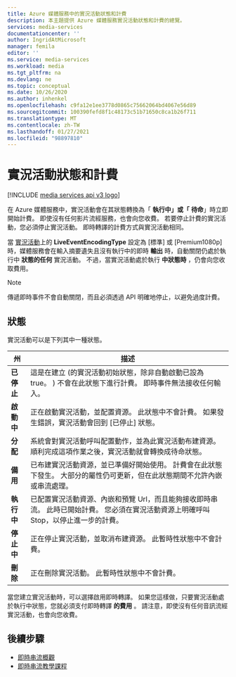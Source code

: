```yaml
---
title: Azure 媒體服務中的實況活動狀態和計費
description: 本主題提供 Azure 媒體服務實況活動狀態和計費的總覽。
services: media-services
documentationcenter: ''
author: IngridAtMicrosoft
manager: femila
editor: ''
ms.service: media-services
ms.workload: media
ms.tgt_pltfrm: na
ms.devlang: ne
ms.topic: conceptual
ms.date: 10/26/2020
ms.author: inhenkel
ms.openlocfilehash: c9fa12e1ee3778d0865c75662064bd4067e56d89
ms.sourcegitcommit: 100390fefd8f1c48173c51b71650c8ca1b26f711
ms.translationtype: MT
ms.contentlocale: zh-TW
ms.lasthandoff: 01/27/2021
ms.locfileid: "98897810"
---
```

# <a name="live-event-states-and-billing"></a>實況活動狀態和計費

[!INCLUDE [media services api v3 logo](./includes/v3-hr.md)]

在 Azure 媒體服務中，實況活動會在其狀態轉換為「 **執行中」或「** **待命**」時立即開始計費。 即使沒有任何影片流經服務，也會向您收費。 若要停止計費的實況活動，您必須停止實況活動。 即時轉譯的計費方式與實況活動相同。

當 [實況活動](/rest/api/media/liveevents)上的 **LiveEventEncodingType** 設定為 [標準] 或 [Premium1080p] 時，媒體服務會在輸入摘要遺失且沒有執行中的即時 **輸出** 時，自動關閉仍處於執行中 **狀態的任何** 實況活動。 不過，當實況活動處於執行 **中狀態時** ，仍會向您收取費用。

> [!NOTE]
> 傳遞即時事件不會自動關閉，而且必須透過 API 明確地停止，以避免過度計費。

## <a name="states"></a>狀態

實況活動可以是下列其中一種狀態。

|州|描述|
|---|---|
|**已停止**| 這是在建立 (的實況活動初始狀態，除非自動啟動已設為 true。 ) 不會在此狀態下進行計費。 即時事件無法接收任何輸入。 |
|**啟動中**| 正在啟動實況活動，並配置資源。 此狀態中不會計費。  如果發生錯誤，實況活動會回到 [已停止] 狀態。|
| **分配** | 系統會對實況活動呼叫配置動作，並為此實況活動布建資源。 順利完成這項作業之後，實況活動就會轉換成待命狀態。
|**備用**| 已布建實況活動資源，並已準備好開始使用。 計費會在此狀態下發生。  大部分的屬性仍可更新，但在此狀態期間不允許內嵌或串流處理。
|**執行中**| 已配置實況活動資源、內嵌和預覽 Url，而且能夠接收即時串流。 此時已開始計費。 您必須在實況活動資源上明確呼叫 Stop，以停止進一步的計費。|
|**停止中**| 正在停止實況活動，並取消布建資源。 此暫時性狀態中不會計費。 |
|**刪除**| 正在刪除實況活動。 此暫時性狀態中不會計費。 |

當您建立實況活動時，可以選擇啟用即時轉譯。 如果您這樣做，只要實況活動處於執行中狀態，您就必須支付即時轉譯 **的費用** 。 請注意，即使沒有任何音訊流經實況活動，也會向您收費。

## <a name="next-steps"></a>後續步驟

- [即時串流概觀](live-streaming-overview.md)
- [即時串流教學課程](stream-live-tutorial-with-api.md)
